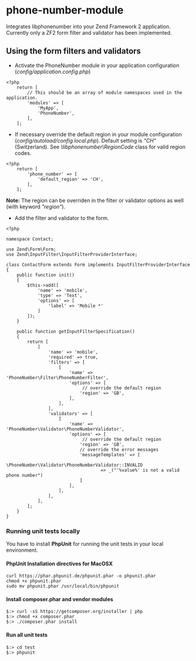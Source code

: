 # phone-number-module

Integrates libphonenumber into your Zend Framework 2 application. Currently only a ZF2 form filter and validator has been implemented.

## Using the form filters and validators

* Activate the PhoneNumber module in your application configuration (_config/application.config.php_)

```
<?php
	return [
    	// This should be an array of module namespaces used in the application.
    	'modules' => [
        	'MyApp',
       		'PhoneNumber',
    	],
    ];

```

* If necessary override the default region in your module configuration (_config/autoload/config.local.php_). Default setting is _"CH"_ (Switzerland). See _\libphonenumber\RegionCode_ class for valid region codes.


```
<?php
	return [
    	'phone_number' => [
        	'default_region' => 'CH',
    	],
    ];
```

**Note:** The region can be overriden in the filter or validator options as well (with keyword _"region"_).


* Add the filter and validator to the form.


```
<?php

namespace Contact;

use Zend\Form\Form;
use Zend\InputFilter\InputFilterProviderInterface;

class ContactForm extends Form implements InputFilterProviderInterface
{
    public function init()
    {
        $this->add([
            'name' => 'mobile',
            'type' => 'Text',
            'options' => [
                'label' => 'Mobile *'
            ]
        ]);
    }

    public function getInputFilterSpecification()
    {
        return [
            [
                'name' => 'mobile',
                'required' => true,
                'filters' => [
                    [
                    	'name' => 'PhoneNumber\Filter\PhoneNumberFilter',
                    	'options' => [
                    		 // override the default region
                            'region' => 'GB',
                        ],
                    ],
                ],
                'validators' => [
                    [
                        'name' => 'PhoneNumber\Validator\PhoneNumberValidator',
                        'options' => [
                        	 // override the default region
                            'region' => 'GB',
                            // override the error messages
                            'messageTemplates' => [
                                \PhoneNumber\Validator\PhoneNumberValidator::INVALID 
                                	=> _("'%value%' is not a valid phone number")
                            ]
                        ],
                    ],
                ],
            ],
        ];
    }
}

```


### Running unit tests locally

You have to install **PhpUnit** for running the unit tests in your local environment.

#### PhpUnit Installation directives for MacOSX

 ```
 curl https://phar.phpunit.de/phpunit.phar -o phpunit.phar
 chmod +x phpunit.phar
 sudo mv phpunit.phar /usr/local/bin/phpunit
 ```

#### Install composer.phar and vendor modules

```
$:> curl -sS https://getcomposer.org/installer | php
$:> chmod +x composer.phar
$:> ./composer.phar install
```

#### Run all unit tests

```
$:> cd test
$:> phpunit
```
